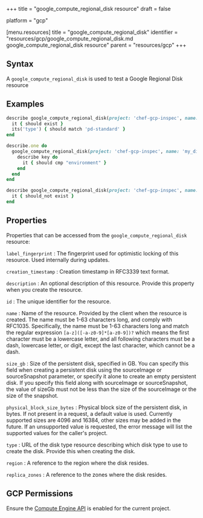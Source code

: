 +++
title = "google_compute_regional_disk resource"
draft = false

platform = "gcp"

[menu.resources]
    title = "google_compute_regional_disk"
    identifier = "resources/gcp/google_compute_regional_disk.md google_compute_regional_disk resource"
    parent = "resources/gcp"
+++

## Syntax

A `google_compute_regional_disk` is used to test a Google Regional Disk resource

## Examples

```ruby
describe google_compute_regional_disk(project: 'chef-gcp-inspec', name: 'my_disk', region: 'region') do
  it { should exist }
  its('type') { should match 'pd-standard' }
end

describe.one do
  google_compute_regional_disk(project: 'chef-gcp-inspec', name: 'my_disk', region: 'region').labels.each_pair do |key, value|
    describe key do
      it { should cmp "environment" }
    end
  end
end

describe google_compute_regional_disk(project: 'chef-gcp-inspec', name: 'nonexistent', region: 'region') do
  it { should_not exist }
end
```

## Properties

Properties that can be accessed from the `google_compute_regional_disk` resource:

`label_fingerprint`
: The fingerprint used for optimistic locking of this resource. Used internally during updates.

`creation_timestamp`
: Creation timestamp in RFC3339 text format.

`description`
: An optional description of this resource. Provide this property when you create the resource.

`id`
: The unique identifier for the resource.

`name`
: Name of the resource. Provided by the client when the resource is created. The name must be 1-63 characters long, and comply with RFC1035. Specifically, the name must be 1-63 characters long and match the regular expression `[a-z]([-a-z0-9]*[a-z0-9])?` which means the first character must be a lowercase letter, and all following characters must be a dash, lowercase letter, or digit, except the last character, which cannot be a dash.

`size_gb`
: Size of the persistent disk, specified in GB. You can specify this field when creating a persistent disk using the sourceImage or sourceSnapshot parameter, or specify it alone to create an empty persistent disk. If you specify this field along with sourceImage or sourceSnapshot, the value of sizeGb must not be less than the size of the sourceImage or the size of the snapshot.

`physical_block_size_bytes`
: Physical block size of the persistent disk, in bytes. If not present in a request, a default value is used. Currently supported sizes are 4096 and 16384, other sizes may be added in the future. If an unsupported value is requested, the error message will list the supported values for the caller's project.

`type`
: URL of the disk type resource describing which disk type to use to create the disk. Provide this when creating the disk.

`region`
: A reference to the region where the disk resides.

`replica_zones`
: A reference to the zones where the disk resides.

## GCP Permissions

Ensure the [Compute Engine API](https://console.cloud.google.com/apis/library/compute.googleapis.com/) is enabled for the current project.
